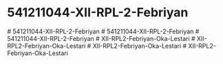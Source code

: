 # 541211044-XII-RPL-2-Febriyan
#   5 4 1 2 1 1 0 4 4 - X I I - R P L - 2 - F e b r i y a n  
 #   5 4 1 2 1 1 0 4 4 - X I I - R P L - 2 - F e b r i y a n  
 #   5 4 1 2 1 1 0 4 4 - X I I - R P L - 2 - F e b r i y a n  
 #   X I I - R P L 2 - F e b r i y a n - O k a - L e s t a r i  
 #   X I I - R P L 2 - F e b r i y a n - O k a - L e s t a r i  
 #   X I I - R P L 2 - F e b r i y a n - O k a - L e s t a r i  
 #   X I I - R P L 2 - F e b r i y a n - O k a - L e s t a r i  
 